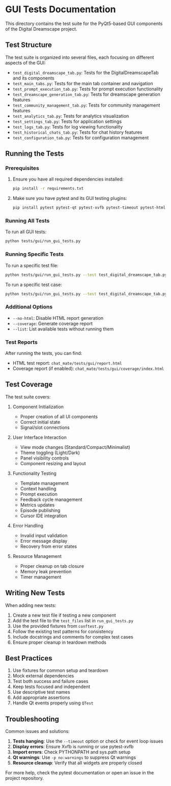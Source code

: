 # GUI Tests Documentation

This directory contains the test suite for the PyQt5-based GUI components of the Digital Dreamscape project.

## Test Structure

The test suite is organized into several files, each focusing on different aspects of the GUI:

- `test_digital_dreamscape_tab.py`: Tests for the DigitalDreamscapeTab and its components
- `test_main_tabs.py`: Tests for the main tab container and navigation
- `test_prompt_execution_tab.py`: Tests for prompt execution functionality
- `test_dreamscape_generation_tab.py`: Tests for dreamscape generation features
- `test_community_management_tab.py`: Tests for community management features
- `test_analytics_tab.py`: Tests for analytics visualization
- `test_settings_tab.py`: Tests for application settings
- `test_logs_tab.py`: Tests for log viewing functionality
- `test_historical_chats_tab.py`: Tests for chat history features
- `test_configuration_tab.py`: Tests for configuration management

## Running the Tests

### Prerequisites

1. Ensure you have all required dependencies installed:
   ```bash
   pip install -r requirements.txt
   ```

2. Make sure you have pytest and its GUI testing plugins:
   ```bash
   pip install pytest pytest-qt pytest-xvfb pytest-timeout pytest-html
   ```

### Running All Tests

To run all GUI tests:
```bash
python tests/gui/run_gui_tests.py
```

### Running Specific Tests

To run a specific test file:
```bash
python tests/gui/run_gui_tests.py --test test_digital_dreamscape_tab.py
```

To run a specific test case:
```bash
python tests/gui/run_gui_tests.py --test test_digital_dreamscape_tab.py::test_tab_initialization
```

### Additional Options

- `--no-html`: Disable HTML report generation
- `--coverage`: Generate coverage report
- `--list`: List available tests without running them

### Test Reports

After running the tests, you can find:
- HTML test report: `chat_mate/tests/gui/report.html`
- Coverage report (if enabled): `chat_mate/tests/gui/coverage/index.html`

## Test Coverage

The test suite covers:

1. Component Initialization
   - Proper creation of all UI components
   - Correct initial state
   - Signal/slot connections

2. User Interface Interaction
   - View mode changes (Standard/Compact/Minimalist)
   - Theme toggling (Light/Dark)
   - Panel visibility controls
   - Component resizing and layout

3. Functionality Testing
   - Template management
   - Context handling
   - Prompt execution
   - Feedback cycle management
   - Metrics updates
   - Episode publishing
   - Cursor IDE integration

4. Error Handling
   - Invalid input validation
   - Error message display
   - Recovery from error states

5. Resource Management
   - Proper cleanup on tab closure
   - Memory leak prevention
   - Timer management

## Writing New Tests

When adding new tests:

1. Create a new test file if testing a new component
2. Add the test file to the `test_files` list in `run_gui_tests.py`
3. Use the provided fixtures from `conftest.py`
4. Follow the existing test patterns for consistency
5. Include docstrings and comments for complex test cases
6. Ensure proper cleanup in teardown methods

## Best Practices

1. Use fixtures for common setup and teardown
2. Mock external dependencies
3. Test both success and failure cases
4. Keep tests focused and independent
5. Use descriptive test names
6. Add appropriate assertions
7. Handle Qt events properly using `QTest`

## Troubleshooting

Common issues and solutions:

1. **Tests hanging**: Use the `--timeout` option or check for event loop issues
2. **Display errors**: Ensure Xvfb is running or use pytest-xvfb
3. **Import errors**: Check PYTHONPATH and sys.path setup
4. **Qt warnings**: Use `-p no:warnings` to suppress Qt warnings
5. **Resource cleanup**: Verify that all widgets are properly closed

For more help, check the pytest documentation or open an issue in the project repository. 